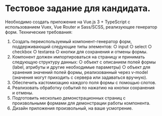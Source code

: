 # Тестовое задание для кандидата.

Необходимо создать приложение на Vue.js 3 + TypeScript с использованием Vuex, Vue Router и Sass/SCSS, реализующее генератор форм.
Технические требования:
1. Создать переиспользуемый компонент-генератор форм, поддерживающий следующие типы элементов:
○ input
○ select
○ checkbox
○ textarea
○ кнопки для сохранения и отмены формы.
2. Компонент должен импортироваться на страницу и принимать следующую структуру данных:
○ объект с описанием полей формы (label, атрибуты и другие необходимые параметры)
○ объект для хранения значений полей формы, реализованный через v-model (значения могут приходить с сервера или задаваться вручную).
3. Обеспечить кастомизацию каждого поля формы с помощью слотов.
4. Реализовать обработку событий по нажатию на кнопки сохранения и отмены.
5. Подготовить несколько демонстрационных страниц с произвольными формами для демонстрации работы компонента.
6. Дизайн приложения произвольный, на ваше усмотрение.

